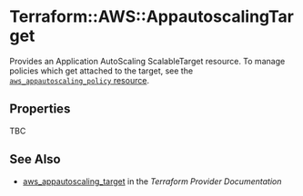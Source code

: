 # Terraform::AWS::AppautoscalingTarget

Provides an Application AutoScaling ScalableTarget resource. To manage policies which get attached to the target, see the [`aws_appautoscaling_policy` resource](/docs/providers/aws/r/appautoscaling_policy.html).

## Properties

TBC

## See Also

* [aws_appautoscaling_target](https://www.terraform.io/docs/providers/aws/r/appautoscaling_target.html) in the _Terraform Provider Documentation_